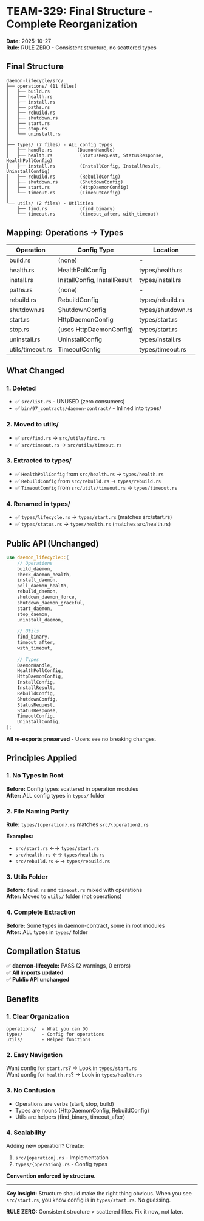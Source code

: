 # TEAM-329: Final Structure - Complete Reorganization

**Date:** 2025-10-27  
**Rule:** RULE ZERO - Consistent structure, no scattered types

## Final Structure

```
daemon-lifecycle/src/
├── operations/ (11 files)
│   ├── build.rs
│   ├── health.rs
│   ├── install.rs
│   ├── paths.rs
│   ├── rebuild.rs
│   ├── shutdown.rs
│   ├── start.rs
│   ├── stop.rs
│   └── uninstall.rs
│
├── types/ (7 files) - ALL config types
│   ├── handle.rs         (DaemonHandle)
│   ├── health.rs          (StatusRequest, StatusResponse, HealthPollConfig)
│   ├── install.rs         (InstallConfig, InstallResult, UninstallConfig)
│   ├── rebuild.rs         (RebuildConfig)
│   ├── shutdown.rs        (ShutdownConfig)
│   ├── start.rs           (HttpDaemonConfig)
│   └── timeout.rs         (TimeoutConfig)
│
└── utils/ (2 files) - Utilities
    ├── find.rs            (find_binary)
    └── timeout.rs         (timeout_after, with_timeout)
```

## Mapping: Operations → Types

| Operation | Config Type | Location |
|-----------|-------------|----------|
| build.rs | (none) | - |
| health.rs | HealthPollConfig | types/health.rs |
| install.rs | InstallConfig, InstallResult | types/install.rs |
| paths.rs | (none) | - |
| rebuild.rs | RebuildConfig | types/rebuild.rs |
| shutdown.rs | ShutdownConfig | types/shutdown.rs |
| start.rs | HttpDaemonConfig | types/start.rs |
| stop.rs | (uses HttpDaemonConfig) | types/start.rs |
| uninstall.rs | UninstallConfig | types/install.rs |
| utils/timeout.rs | TimeoutConfig | types/timeout.rs |

## What Changed

### 1. Deleted
- ✅ `src/list.rs` - UNUSED (zero consumers)
- ✅ `bin/97_contracts/daemon-contract/` - Inlined into types/

### 2. Moved to utils/
- ✅ `src/find.rs` → `src/utils/find.rs`
- ✅ `src/timeout.rs` → `src/utils/timeout.rs`

### 3. Extracted to types/
- ✅ `HealthPollConfig` from `src/health.rs` → `types/health.rs`
- ✅ `RebuildConfig` from `src/rebuild.rs` → `types/rebuild.rs`
- ✅ `TimeoutConfig` from `src/utils/timeout.rs` → `types/timeout.rs`

### 4. Renamed in types/
- ✅ `types/lifecycle.rs` → `types/start.rs` (matches src/start.rs)
- ✅ `types/status.rs` → `types/health.rs` (matches src/health.rs)

## Public API (Unchanged)

```rust
use daemon_lifecycle::{
    // Operations
    build_daemon,
    check_daemon_health,
    install_daemon,
    poll_daemon_health,
    rebuild_daemon,
    shutdown_daemon_force,
    shutdown_daemon_graceful,
    start_daemon,
    stop_daemon,
    uninstall_daemon,
    
    // Utils
    find_binary,
    timeout_after,
    with_timeout,
    
    // Types
    DaemonHandle,
    HealthPollConfig,
    HttpDaemonConfig,
    InstallConfig,
    InstallResult,
    RebuildConfig,
    ShutdownConfig,
    StatusRequest,
    StatusResponse,
    TimeoutConfig,
    UninstallConfig,
};
```

**All re-exports preserved** - Users see no breaking changes.

## Principles Applied

### 1. No Types in Root
**Before:** Config types scattered in operation modules  
**After:** ALL config types in `types/` folder

### 2. File Naming Parity
**Rule:** `types/{operation}.rs` matches `src/{operation}.rs`

**Examples:**
- `src/start.rs` ←→ `types/start.rs`
- `src/health.rs` ←→ `types/health.rs`
- `src/rebuild.rs` ←→ `types/rebuild.rs`

### 3. Utils Folder
**Before:** `find.rs` and `timeout.rs` mixed with operations  
**After:** Moved to `utils/` folder (not operations)

### 4. Complete Extraction
**Before:** Some types in daemon-contract, some in root modules  
**After:** ALL types in `types/` folder

## Compilation Status

✅ **daemon-lifecycle:** PASS (2 warnings, 0 errors)  
✅ **All imports updated**  
✅ **Public API unchanged**

## Benefits

### 1. Clear Organization
```
operations/  - What you can DO
types/       - Config for operations
utils/       - Helper functions
```

### 2. Easy Navigation
Want config for `start.rs`? → Look in `types/start.rs`  
Want config for `health.rs`? → Look in `types/health.rs`

### 3. No Confusion
- Operations are verbs (start, stop, build)
- Types are nouns (HttpDaemonConfig, RebuildConfig)
- Utils are helpers (find_binary, timeout_after)

### 4. Scalability
Adding new operation? Create:
1. `src/{operation}.rs` - Implementation
2. `types/{operation}.rs` - Config types

**Convention enforced by structure.**

---

**Key Insight:** Structure should make the right thing obvious. When you see `src/start.rs`, you know config is in `types/start.rs`. No guessing.

**RULE ZERO:** Consistent structure > scattered files. Fix it now, not later.
